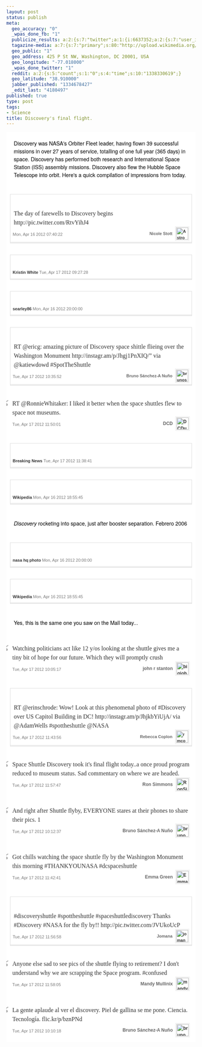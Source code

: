 ```yaml
--- 
layout: post
status: publish
meta: 
  geo_accuracy: "0"
  _wpas_done_fb: "1"
  publicize_results: a:2:{s:7:"twitter";a:1:{i:6637352;a:2:{s:7:"user_id";s:8:"brunosan";s:7:"post_id";s:18:"192281388903440384";}}s:2:"fb";a:1:{i:239200025;a:2:{s:7:"user_id";s:9:"239200025";s:7:"post_id";s:12:"502720514293";}}}
  tagazine-media: a:7:{s:7:"primary";s:80:"http://upload.wikimedia.org/wikipedia/commons/4/4c/STS-121-DiscoveryEnhanced.jpg";s:6:"images";a:16:{s:36:"http://instagr.am/p/Jhgj1PnXIQ/media";a:6:{s:8:"file_url";s:36:"http://instagr.am/p/Jhgj1PnXIQ/media";s:5:"width";s:3:"306";s:6:"height";s:3:"306";s:4:"type";s:5:"image";s:4:"area";s:5:"93636";s:9:"file_path";s:0:"";}s:101:"http://a0.twimg.com/profile_images/1767025542/27746_502295471083_239200025_5189_5328357_n_normal.jpeg";a:6:{s:8:"file_url";s:101:"http://a0.twimg.com/profile_images/1767025542/27746_502295471083_239200025_5189_5328357_n_normal.jpeg";s:5:"width";s:2:"48";s:6:"height";s:2:"48";s:4:"type";s:5:"image";s:4:"area";s:4:"2304";s:9:"file_path";s:0:"";}s:71:"http://a0.twimg.com/profile_images/1989444285/TweetLandPhoto_normal.jpg";a:6:{s:8:"file_url";s:71:"http://a0.twimg.com/profile_images/1989444285/TweetLandPhoto_normal.jpg";s:5:"width";s:2:"48";s:6:"height";s:2:"48";s:4:"type";s:5:"image";s:4:"area";s:4:"2304";s:9:"file_path";s:0:"";}s:76:"http://distilleryimage1.instagram.com/68f40cfa88a311e180d51231380fcd7e_7.jpg";a:6:{s:8:"file_url";s:76:"http://distilleryimage1.instagram.com/68f40cfa88a311e180d51231380fcd7e_7.jpg";s:5:"width";s:3:"612";s:6:"height";s:3:"612";s:4:"type";s:5:"image";s:4:"area";s:6:"374544";s:9:"file_path";s:0:"";}s:82:"http://upload.wikimedia.org/wikipedia/commons/a/ad/SRBsepfromDiscovery07042006.png";a:6:{s:8:"file_url";s:82:"http://upload.wikimedia.org/wikipedia/commons/a/ad/SRBsepfromDiscovery07042006.png";s:5:"width";s:3:"890";s:6:"height";s:3:"718";s:4:"type";s:5:"image";s:4:"area";s:6:"639020";s:9:"file_path";s:0:"";}s:37:"http://g.etfv.co/http://wikipedia.org";a:6:{s:8:"file_url";s:37:"http://g.etfv.co/http://wikipedia.org";s:5:"width";s:2:"16";s:6:"height";s:2:"16";s:4:"type";s:5:"image";s:4:"area";s:3:"256";s:9:"file_path";s:0:"";}s:63:"http://farm8.static.flickr.com/7071/6941148082_d70961a723_z.jpg";a:6:{s:8:"file_url";s:63:"http://farm8.static.flickr.com/7071/6941148082_d70961a723_z.jpg";s:5:"width";s:3:"640";s:6:"height";s:3:"422";s:4:"type";s:5:"image";s:4:"area";s:6:"270080";s:9:"file_path";s:0:"";}s:80:"http://upload.wikimedia.org/wikipedia/commons/4/4c/STS-121-DiscoveryEnhanced.jpg";a:6:{s:8:"file_url";s:80:"http://upload.wikimedia.org/wikipedia/commons/4/4c/STS-121-DiscoveryEnhanced.jpg";s:5:"width";s:4:"3032";s:6:"height";s:4:"2007";s:4:"type";s:5:"image";s:4:"area";s:7:"6085224";s:9:"file_path";s:0:"";}s:80:"http://a0.twimg.com/profile_images/1181947048/1248590823_minorthreat2_normal.jpg";a:6:{s:8:"file_url";s:80:"http://a0.twimg.com/profile_images/1181947048/1248590823_minorthreat2_normal.jpg";s:5:"width";s:2:"48";s:6:"height";s:2:"48";s:4:"type";s:5:"image";s:4:"area";s:4:"2304";s:9:"file_path";s:0:"";}s:36:"http://instagr.am/p/JhjkbYiUjA/media";a:6:{s:8:"file_url";s:36:"http://instagr.am/p/JhjkbYiUjA/media";s:5:"width";s:3:"306";s:6:"height";s:3:"306";s:4:"type";s:5:"image";s:4:"area";s:5:"93636";s:9:"file_path";s:0:"";}s:63:"http://a0.twimg.com/profile_images/64160383/DSCN0198_normal.jpg";a:6:{s:8:"file_url";s:63:"http://a0.twimg.com/profile_images/64160383/DSCN0198_normal.jpg";s:5:"width";s:2:"48";s:6:"height";s:2:"48";s:4:"type";s:5:"image";s:4:"area";s:4:"2304";s:9:"file_path";s:0:"";}s:60:"http://a0.twimg.com/profile_images/1686845533/024_normal.JPG";a:6:{s:8:"file_url";s:60:"http://a0.twimg.com/profile_images/1686845533/024_normal.JPG";s:5:"width";s:2:"48";s:6:"height";s:2:"48";s:4:"type";s:5:"image";s:4:"area";s:4:"2304";s:9:"file_path";s:0:"";}s:65:"http://a0.twimg.com/profile_images/1958326938/Practice_normal.jpg";a:6:{s:8:"file_url";s:65:"http://a0.twimg.com/profile_images/1958326938/Practice_normal.jpg";s:5:"width";s:2:"48";s:6:"height";s:2:"48";s:4:"type";s:5:"image";s:4:"area";s:4:"2304";s:9:"file_path";s:0:"";}s:38:"http://p.twimg.com/AqseF8lCQAEPhsj.jpg";a:6:{s:8:"file_url";s:38:"http://p.twimg.com/AqseF8lCQAEPhsj.jpg";s:5:"width";s:3:"600";s:6:"height";s:3:"329";s:4:"type";s:5:"image";s:4:"area";s:6:"197400";s:9:"file_path";s:0:"";}s:77:"http://a0.twimg.com/profile_images/1507228062/JD_pic_-_Copy_-_Copy_normal.jpg";a:6:{s:8:"file_url";s:77:"http://a0.twimg.com/profile_images/1507228062/JD_pic_-_Copy_-_Copy_normal.jpg";s:5:"width";s:2:"48";s:6:"height";s:2:"48";s:4:"type";s:5:"image";s:4:"area";s:4:"2304";s:9:"file_path";s:0:"";}s:62:"http://a0.twimg.com/profile_images/1054042051/Mandy_normal.jpg";a:6:{s:8:"file_url";s:62:"http://a0.twimg.com/profile_images/1054042051/Mandy_normal.jpg";s:5:"width";s:2:"48";s:6:"height";s:2:"48";s:4:"type";s:5:"image";s:4:"area";s:4:"2304";s:9:"file_path";s:0:"";}}s:6:"videos";a:0:{}s:11:"image_count";s:2:"16";s:6:"author";s:7:"4180497";s:7:"blog_id";s:7:"8438084";s:9:"mod_stamp";s:19:"2012-04-17 16:07:35";}
  geo_public: "1"
  geo_address: 425 P St NW, Washington, DC 20001, USA
  geo_longitude: "-77.018000"
  _wpas_done_twitter: "1"
  reddit: a:2:{s:5:"count";s:1:"0";s:4:"time";s:10:"1338330619";}
  geo_latitude: "38.910000"
  jabber_published: "1334678427"
  _edit_last: "4180497"
published: true
type: post
tags: 
- Science
title: Discovery's final flight.
---
```

<div class="sfy-html">
<div id="discovery-s-final-flight" class="s-story noborder" style="margin:0 auto;padding:0;background:#fff;color:#333;font-size:15px;line-height:18px;font-family:Arial;border:none;min-width:280px;">
<ol class="s-elements" style="position:relative;min-height:200px;font-size:12px;line-height:18px;font-family:'Open Sans', Arial;color:#333;list-style:none;padding:0;margin:0 0 10px;">
	<li id="4f8d91f61fc3cb6a2a3e48bc" class="s-element s-element-text" style="overflow-x:hidden;overflow-y:visible;position:relative;margin:10px 0;padding:10px;text-align:center;">
<div class="s-element-content s-text" style="font-size:14px;line-height:1.5;font-family:'Helvetica Neue', Arial, sans-serif;color:#000;position:relative;max-width:none;margin:0 auto;padding:10px;-webkit-transition:.1s border-color;-moz-transition:.1s border-color;transition:.1s border-color;text-align:left;background:#fff;border-color:transparent;">Discovery was NASA's Orbiter Fleet leader, having flown 39 successful missions in over 27 years of service, totalling of one full year (365 days) in space. Discovery has performed both research and International Space Station (ISS) assembly missions. Discovery also flew the Hubble Space Telescope into orbit. Here's a quick compilation of impressions from today.</div></li>
	<li id="4f8d713c019e9a904932e9c3" class="s-element s-element-image" style="overflow-x:hidden;overflow-y:visible;position:relative;margin:10px 0;padding:10px;text-align:center;">
<div class="s-element-share" style="width:315px;right:-255px;opacity:0;filter:progid:DXImageTransform.Microsoft.Alpha(Opacity=0);z-index:10;position:absolute;top:50%;margin-top:-16px;background:#fff;border:1px solid #ddd;border-right:0;-webkit-border-radius:0 2px 2px 0;-moz-border-radius:0 2px 2px 0;border-radius:0 2px 2px 0;padding:5px;-webkit-transition:.1s opacity, .3s right, .3s box-shadow, .3s border;-moz-transition:.1s opacity, .3s right, .3s box-shadow, .3s border;transition:.1s opacity, .3s right, .3s box-shadow, .3s border;">
<div class="s-element-share-label" style="overflow:hidden;float:left;"><em></em><span class="label" style="display:block;float:left;color:#d7d7d7;width:35px;height:20px;line-height:20px;padding-right:10px;">Share</span></div>
</div>
<div class="s-element-content s-image-quote" style="font-size:14px;line-height:1.5;font-family:'Helvetica Neue', Arial, sans-serif;color:#333;position:relative;max-width:500px;margin:0 auto;padding:6px;-webkit-transition:.1s border-color;-moz-transition:.1s border-color;transition:.1s border-color;text-align:left;background:#fff;border:1px solid #ddd;-webkit-box-shadow:inset 0 -3px 0 #eee;-moz-box-shadow:inset 0 -3px 0 #eee;box-shadow:inset 0 -3px 0 #eee;">

<a class="s-image-content" style="color:#333;text-decoration:none;background:#000;display:block;position:relative;text-align:center;max-width:100%;" href="http://stats.storify.com/record/click?sid=4f8d713b019e9a904932e9c0&amp;redirect=http://twitter.com/Astro_Nicole/status/191853535456006145" target="_blank"><img style="border:0;display:block;max-height:500px;max-width:100%;margin:0 auto;" src="http://p.twimg.com/AqmZxiYCEAIYMU5.jpg" alt="" /></a>
<div class="s-image-caption" style="font-size:16px;line-height:24px;font-family:Georgia, serif;color:#333;padding:5px 3px 0;background:#fff;text-align:left;">The day of farewells to Discovery begins http://pic.twitter.com/RtvYihJ4</div>
<div class="s-attribution" style="padding:11px 0 0;font-size:11px;font-family:Arial, Helvetica;color:#aaa;margin:0 0 3px;">
<div class="s-source s-twitter" style="float:left;opacity:.5;filter:progid:DXImageTransform.Microsoft.Alpha(Opacity=50);-webkit-transition:.1s opacity;-moz-transition:.1s opacity;transition:.1s opacity;margin-right:3px;"><!--.s-source-name= source.name--></div>
<div class="s-author" style="float:right;margin-top:-10px;font-weight:bold;margin-right:3px;"><a class="s-author-name" style="color:#666;text-decoration:none;float:left;line-height:32px;" href="http://stats.storify.com/record/click?sid=4f8d713b019e9a904932e9c0&amp;redirect=http://twitter.com/Astro_Nicole" rel="Astro_Nicole" target="_blank">Nicole Stott</a><a style="color:#333;text-decoration:none;" href="http://stats.storify.com/record/click?sid=4f8d713b019e9a904932e9c0&amp;redirect=http://twitter.com/Astro_Nicole" target="_blank"><img class="s-author-avatar" style="border:0;float:right;width:32px;height:32px;margin-top:0;margin-left:10px;-webkit-box-shadow:0 0 0 1px #e9e9e9, 0 0 0 2px #fff, 0 0 0 3px #e9e9e9;-moz-box-shadow:0 0 0 1px #e9e9e9, 0 0 0 2px #fff, 0 0 0 3px #e9e9e9;box-shadow:0 0 0 1px #e9e9e9, 0 0 0 2px #fff, 0 0 0 3px #e9e9e9;" src="http://a0.twimg.com/profile_images/1560109206/iss020e037376_1_crop_normal.jpg" alt="Astro_Nicole" /></a></div>
<div class="s-posted" style="color:#777;float:left;margin-right:3px;">
<div class="timestamp">Mon, Apr 16 2012 07:40:22</div>
</div>
<div class="s-element-actions" style="opacity:0;filter:progid:DXImageTransform.Microsoft.Alpha(Opacity=0);float:left;-webkit-transition:.1s opacity;-moz-transition:.1s opacity;transition:.1s opacity;"><a class="twitter-newwindow twitter-reply" style="color:#777;text-decoration:none;padding:0 0 0 18px;background:url('http://storify.com/public/img/retweet-reply.png') no-repeat;margin:0 8px 0 0;background-position:0 -33px;" title="reply" href="http://stats.storify.com/record/click?sid=4f8d713b019e9a904932e9c0&amp;redirect=http://twitter.com/intent/tweet?in_reply_to=191853535456006145&amp;related=storify&amp;via=storify&amp;url=permalink" target="_blank">Reply</a><a class="twitter-newwindow twitter-retweet" style="color:#777;text-decoration:none;padding:0 0 0 18px;background:url('http://storify.com/public/img/retweet-reply.png') no-repeat;margin:0 8px 0 0;background-position:0 -1px;" title="retweet" target="_blank">Retweet</a></div>
<div class="s-clear" style="display:block;height:0;clear:both;"></div>
</div>
</div>
<div class="s-clear" style="display:block;height:0;clear:both;"></div></li>
	<li id="4f8d713c019e9a904932e9c4" class="s-element s-element-image" style="overflow-x:hidden;overflow-y:visible;position:relative;margin:10px 0;padding:10px;text-align:center;">
<div class="s-element-share" style="width:315px;right:-255px;opacity:0;filter:progid:DXImageTransform.Microsoft.Alpha(Opacity=0);z-index:10;position:absolute;top:50%;margin-top:-16px;background:#fff;border:1px solid #ddd;border-right:0;-webkit-border-radius:0 2px 2px 0;-moz-border-radius:0 2px 2px 0;border-radius:0 2px 2px 0;padding:5px;-webkit-transition:.1s opacity, .3s right, .3s box-shadow, .3s border;-moz-transition:.1s opacity, .3s right, .3s box-shadow, .3s border;transition:.1s opacity, .3s right, .3s box-shadow, .3s border;">
<div class="s-element-share-label" style="overflow:hidden;float:left;"><em></em><span class="label" style="display:block;float:left;color:#d7d7d7;width:35px;height:20px;line-height:20px;padding-right:10px;">Share</span></div>
</div>
<div class="s-element-content s-image" style="font-size:14px;line-height:1.5;font-family:'Helvetica Neue', Arial, sans-serif;color:#333;position:relative;max-width:500px;margin:0 auto;padding:6px;-webkit-transition:.1s border-color;-moz-transition:.1s border-color;transition:.1s border-color;text-align:left;background:#fff;border:1px solid #ddd;-webkit-box-shadow:inset 0 -3px 0 #eee;-moz-box-shadow:inset 0 -3px 0 #eee;box-shadow:inset 0 -3px 0 #eee;">

<a class="s-image-content" style="color:#333;text-decoration:none;display:block;position:relative;text-align:center;max-width:100%;background:#000;" href="http://stats.storify.com/record/click?sid=4f8d713b019e9a904932e9c0&amp;redirect=http://instagr.am/p/JhbzjBpoBK/" target="_blank"><!--more--><img style="border:0;display:block;max-height:500px;max-width:100%;margin:0 auto;" src="http://distilleryimage2.instagram.com/14356ef0889111e181bd12313817987b_7.jpg" alt="" /></a>
<div class="s-image-caption" style="display:none;position:absolute;top:-2px;left:0;margin-top:2px;padding:4px 6px;background:rgba(255,255,255,0.85);font-size:12px;font-weight:bold;">Days like this it is awesome working in an office full of aerospace geeks #spottheshuttle #discovery</div>
<div class="s-attribution" style="padding:4px 0;font-size:11px;font-family:Arial, Helvetica;color:#aaa;">
<div class="s-source s-instagram" style="float:left;opacity:.5;filter:progid:DXImageTransform.Microsoft.Alpha(Opacity=50);-webkit-transition:.1s opacity;-moz-transition:.1s opacity;transition:.1s opacity;margin-right:3px;"><a style="color:#333;text-decoration:none;display:block;" href="http://instagram.com" target="_blank"><img style="max-width:16px;border:0;display:block;" src="http://g.etfv.co/http://instagram.com" alt="" border="0" /></a><!--.s-source-name= source.name--></div>
<div class="s-author" style="float:left;font-weight:bold;margin-right:3px;"><a class="s-author-name" style="color:#333;text-decoration:none;" href="http://stats.storify.com/record/click?sid=4f8d713b019e9a904932e9c0&amp;redirect=http://www.thisgringohoneymoon.com" target="_blank">Kristin White</a></div>
<div class="s-posted" style="color:#777;float:left;margin-right:3px;">
<div class="timestamp">Tue, Apr 17 2012 09:27:28</div>
</div>
<div class="s-clear" style="display:block;height:0;clear:both;"></div>
</div>
</div>
<div class="s-clear" style="display:block;height:0;clear:both;"></div></li>
	<li id="4f8d90ca0a090a8d4940e7f5" class="s-element s-element-image" style="overflow-x:hidden;overflow-y:visible;position:relative;margin:10px 0;padding:10px;text-align:center;">
<div class="s-element-share" style="width:315px;right:-255px;opacity:0;filter:progid:DXImageTransform.Microsoft.Alpha(Opacity=0);z-index:10;position:absolute;top:50%;margin-top:-16px;background:#fff;border:1px solid #ddd;border-right:0;-webkit-border-radius:0 2px 2px 0;-moz-border-radius:0 2px 2px 0;border-radius:0 2px 2px 0;padding:5px;-webkit-transition:.1s opacity, .3s right, .3s box-shadow, .3s border;-moz-transition:.1s opacity, .3s right, .3s box-shadow, .3s border;transition:.1s opacity, .3s right, .3s box-shadow, .3s border;">
<div class="s-element-share-label" style="overflow:hidden;float:left;"><em></em><span class="label" style="display:block;float:left;color:#d7d7d7;width:35px;height:20px;line-height:20px;padding-right:10px;">Share</span></div>
</div>
<div class="s-element-content s-image" style="font-size:14px;line-height:1.5;font-family:'Helvetica Neue', Arial, sans-serif;color:#333;position:relative;max-width:500px;margin:0 auto;padding:6px;-webkit-transition:.1s border-color;-moz-transition:.1s border-color;transition:.1s border-color;text-align:left;background:#fff;border:1px solid #ddd;-webkit-box-shadow:inset 0 -3px 0 #eee;-moz-box-shadow:inset 0 -3px 0 #eee;box-shadow:inset 0 -3px 0 #eee;">

<a class="s-image-content" style="color:#333;text-decoration:none;display:block;position:relative;text-align:center;max-width:100%;background:#000;" href="http://stats.storify.com/record/click?sid=4f8d713b019e9a904932e9c0&amp;redirect=http://www.flickr.com/photos/68468633@N04/7087594451" target="_blank"><img style="border:0;display:block;max-height:500px;max-width:100%;margin:0 auto;" src="http://farm6.static.flickr.com/5240/7087594451_e69dcc241b_z.jpg" alt="" /></a>
<div class="s-image-caption" style="display:none;position:absolute;top:-2px;left:0;margin-top:2px;padding:4px 6px;background:rgba(255,255,255,0.85);font-size:12px;font-weight:bold;">Space Shuttle Discovery</div>
<div class="s-attribution" style="padding:4px 0;font-size:11px;font-family:Arial, Helvetica;color:#aaa;">
<div class="s-source s-flickr" style="float:left;opacity:.5;filter:progid:DXImageTransform.Microsoft.Alpha(Opacity=50);-webkit-transition:.1s opacity;-moz-transition:.1s opacity;transition:.1s opacity;margin-right:3px;"><!--.s-source-name= source.name--></div>
<div class="s-author" style="float:left;font-weight:bold;margin-right:3px;"><a class="s-author-name" style="color:#333;text-decoration:none;" href="http://stats.storify.com/record/click?sid=4f8d713b019e9a904932e9c0&amp;redirect=http://www.flickr.com/photos/68468633@N04" target="_blank">searley86</a></div>
<div class="s-posted" style="color:#777;float:left;margin-right:3px;">
<div class="timestamp">Mon, Apr 16 2012 20:00:00</div>
</div>
<div class="s-clear" style="display:block;height:0;clear:both;"></div>
</div>
</div>
<div class="s-clear" style="display:block;height:0;clear:both;"></div></li>
	<li id="4f8d9448019e9a904940c3f2" class="s-element s-element-image" style="overflow-x:hidden;overflow-y:visible;position:relative;margin:10px 0;padding:10px;text-align:center;">
<div class="s-element-share" style="width:315px;right:-255px;opacity:0;filter:progid:DXImageTransform.Microsoft.Alpha(Opacity=0);z-index:10;position:absolute;top:50%;margin-top:-16px;background:#fff;border:1px solid #ddd;border-right:0;-webkit-border-radius:0 2px 2px 0;-moz-border-radius:0 2px 2px 0;border-radius:0 2px 2px 0;padding:5px;-webkit-transition:.1s opacity, .3s right, .3s box-shadow, .3s border;-moz-transition:.1s opacity, .3s right, .3s box-shadow, .3s border;transition:.1s opacity, .3s right, .3s box-shadow, .3s border;">
<div class="s-element-share-label" style="overflow:hidden;float:left;"><em></em><span class="label" style="display:block;float:left;color:#d7d7d7;width:35px;height:20px;line-height:20px;padding-right:10px;">Share</span></div>
</div>
<div class="s-element-content s-image-quote" style="font-size:14px;line-height:1.5;font-family:'Helvetica Neue', Arial, sans-serif;color:#333;position:relative;max-width:500px;margin:0 auto;padding:6px;-webkit-transition:.1s border-color;-moz-transition:.1s border-color;transition:.1s border-color;text-align:left;background:#fff;border:1px solid #ddd;-webkit-box-shadow:inset 0 -3px 0 #eee;-moz-box-shadow:inset 0 -3px 0 #eee;box-shadow:inset 0 -3px 0 #eee;">

<a class="s-image-content" style="color:#333;text-decoration:none;background:#000;display:block;position:relative;text-align:center;max-width:100%;" href="http://stats.storify.com/record/click?sid=4f8d713b019e9a904932e9c0&amp;redirect=http://twitter.com/brunosan/status/192260092656234496" target="_blank"><img style="border:0;display:block;max-height:500px;max-width:100%;margin:0 auto;" src="http://instagr.am/p/Jhgj1PnXIQ/media" alt="" /></a>
<div class="s-image-caption" style="font-size:16px;line-height:24px;font-family:Georgia, serif;color:#333;padding:5px 3px 0;background:#fff;text-align:left;">RT @ericg: amazing picture of Discovery space shittle flieing over the Washington Monument http://instagr.am/p/Jhgj1PnXIQ/” via @katiewdowd #SpotTheShuttle</div>
<div class="s-attribution" style="padding:11px 0 0;font-size:11px;font-family:Arial, Helvetica;color:#aaa;margin:0 0 3px;">
<div class="s-source s-twitter" style="float:left;opacity:.5;filter:progid:DXImageTransform.Microsoft.Alpha(Opacity=50);-webkit-transition:.1s opacity;-moz-transition:.1s opacity;transition:.1s opacity;margin-right:3px;"><!--.s-source-name= source.name--></div>
<div class="s-author" style="float:right;margin-top:-10px;font-weight:bold;margin-right:3px;"><a class="s-author-name" style="color:#666;text-decoration:none;float:left;line-height:32px;" href="http://stats.storify.com/record/click?sid=4f8d713b019e9a904932e9c0&amp;redirect=http://twitter.com/brunosan" rel="brunosan" target="_blank">Bruno Sánchez-A Nuño</a><a style="color:#333;text-decoration:none;" href="http://stats.storify.com/record/click?sid=4f8d713b019e9a904932e9c0&amp;redirect=http://twitter.com/brunosan" target="_blank"><img class="s-author-avatar" style="border:0;float:right;width:32px;height:32px;margin-top:0;margin-left:10px;-webkit-box-shadow:0 0 0 1px #e9e9e9, 0 0 0 2px #fff, 0 0 0 3px #e9e9e9;-moz-box-shadow:0 0 0 1px #e9e9e9, 0 0 0 2px #fff, 0 0 0 3px #e9e9e9;box-shadow:0 0 0 1px #e9e9e9, 0 0 0 2px #fff, 0 0 0 3px #e9e9e9;" src="http://a0.twimg.com/profile_images/1767025542/27746_502295471083_239200025_5189_5328357_n_normal.jpeg" alt="brunosan" /></a></div>
<div class="s-posted" style="color:#777;float:left;margin-right:3px;">
<div class="timestamp">Tue, Apr 17 2012 10:35:52</div>
</div>
<div class="s-element-actions" style="opacity:0;filter:progid:DXImageTransform.Microsoft.Alpha(Opacity=0);float:left;-webkit-transition:.1s opacity;-moz-transition:.1s opacity;transition:.1s opacity;"><a class="twitter-newwindow twitter-reply" style="color:#777;text-decoration:none;padding:0 0 0 18px;background:url('http://storify.com/public/img/retweet-reply.png') no-repeat;margin:0 8px 0 0;background-position:0 -33px;" title="reply" href="http://stats.storify.com/record/click?sid=4f8d713b019e9a904932e9c0&amp;redirect=http://twitter.com/intent/tweet?in_reply_to=192260092656234496&amp;related=storify&amp;via=storify&amp;url=permalink" target="_blank">Reply</a><a class="twitter-newwindow twitter-retweet" style="color:#777;text-decoration:none;padding:0 0 0 18px;background:url('http://storify.com/public/img/retweet-reply.png') no-repeat;margin:0 8px 0 0;background-position:0 -1px;" title="retweet" target="_blank">Retweet</a></div>
<div class="s-clear" style="display:block;height:0;clear:both;"></div>
</div>
</div>
<div class="s-clear" style="display:block;height:0;clear:both;"></div></li>
	<li id="4f8d91f61fc3cb6a2a3e48c3" class="s-element s-element-quote" style="overflow-x:hidden;overflow-y:visible;position:relative;margin:10px 0;padding:10px;text-align:center;">
<div class="s-element-share" style="width:315px;right:-255px;opacity:0;filter:progid:DXImageTransform.Microsoft.Alpha(Opacity=0);z-index:10;position:absolute;top:50%;margin-top:-16px;background:#fff;border:1px solid #ddd;border-right:0;-webkit-border-radius:0 2px 2px 0;-moz-border-radius:0 2px 2px 0;border-radius:0 2px 2px 0;padding:5px;-webkit-transition:.1s opacity, .3s right, .3s box-shadow, .3s border;-moz-transition:.1s opacity, .3s right, .3s box-shadow, .3s border;transition:.1s opacity, .3s right, .3s box-shadow, .3s border;">
<div class="s-element-share-label" style="overflow:hidden;float:left;"><em></em><span class="label" style="display:block;float:left;color:#d7d7d7;width:35px;height:20px;line-height:20px;padding-right:10px;">Share</span></div>
</div>
<div class="s-quote s-element-content" style="font-size:14px;line-height:1.5;font-family:'Helvetica Neue', Arial, sans-serif;color:#333;position:relative;max-width:500px;margin:0 auto;padding:6px;-webkit-transition:.1s border-color;-moz-transition:.1s border-color;transition:.1s border-color;text-align:left;">
<div class="s-quote-open" style="float:left;margin-left:-35px;font-size:60px;line-height:45px;font-family:Georgia;color:#aaa;">“</div>
<div class="s-quote-content">
<div class="s-quote-text" style="margin-left:0;line-height:24px;font-size:16px;font-family:Georgia, serif;color:#333;">RT @RonnieWhitaker: I liked it better when the space shuttles flew to space not museums.</div>
</div>
<div class="s-attribution" style="padding:11px 0 0;font-size:11px;font-family:Arial, Helvetica;color:#aaa;margin-left:0;">
<div class="s-source s-twitter" style="float:left;opacity:.5;filter:progid:DXImageTransform.Microsoft.Alpha(Opacity=50);-webkit-transition:.1s opacity;-moz-transition:.1s opacity;transition:.1s opacity;margin-right:3px;"><!--.s-source-name= source.name--></div>
<div class="s-author" style="float:right;margin-top:-10px;font-weight:bold;margin-right:3px;font-size:12px;"><a class="s-author-name" style="color:#666;text-decoration:none;float:left;line-height:32px;" href="http://stats.storify.com/record/click?sid=4f8d713b019e9a904932e9c0&amp;redirect=http://twitter.com/DCDude1776" rel="DCDude1776" target="_blank">DCD</a><a style="color:#333;text-decoration:none;" href="http://stats.storify.com/record/click?sid=4f8d713b019e9a904932e9c0&amp;redirect=http://twitter.com/DCDude1776" target="_blank"><img class="s-author-avatar" style="border:0;float:right;width:32px;height:32px;margin-top:0;margin-left:10px;-webkit-box-shadow:0 0 0 1px #e9e9e9, 0 0 0 2px #fff, 0 0 0 3px #e9e9e9;-moz-box-shadow:0 0 0 1px #e9e9e9, 0 0 0 2px #fff, 0 0 0 3px #e9e9e9;box-shadow:0 0 0 1px #e9e9e9, 0 0 0 2px #fff, 0 0 0 3px #e9e9e9;" src="http://a0.twimg.com/profile_images/1989444285/TweetLandPhoto_normal.jpg" alt="DCDude1776" /></a></div>
<div class="s-posted" style="color:#777;float:left;margin-right:3px;">
<div class="timestamp">Tue, Apr 17 2012 11:50:01</div>
</div>
<div class="s-element-actions" style="opacity:0;filter:progid:DXImageTransform.Microsoft.Alpha(Opacity=0);float:left;-webkit-transition:.1s opacity;-moz-transition:.1s opacity;transition:.1s opacity;"><a class="twitter-newwindow twitter-reply" style="color:#777;text-decoration:none;padding:0 0 0 18px;background:url('http://storify.com/public/img/retweet-reply.png') no-repeat;margin:0 8px 0 0;background-position:0 -33px;" title="reply" href="http://stats.storify.com/record/click?sid=4f8d713b019e9a904932e9c0&amp;redirect=http://twitter.com/intent/tweet?in_reply_to=192278750199681025&amp;related=storify&amp;via=storify&amp;url=permalink" target="_blank">Reply</a><a class="twitter-newwindow twitter-retweet" style="color:#777;text-decoration:none;padding:0 0 0 18px;background:url('http://storify.com/public/img/retweet-reply.png') no-repeat;margin:0 8px 0 0;background-position:0 -1px;" title="retweet" target="_blank">Retweet</a></div>
<div class="s-clear" style="display:block;height:0;clear:both;"></div>
</div>
</div>
<div class="s-clear" style="display:block;height:0;clear:both;"></div></li>
	<li id="4f8d9125cb3f2513452dc005" class="s-element s-element-image" style="overflow-x:hidden;overflow-y:visible;position:relative;margin:10px 0;padding:10px;text-align:center;">
<div class="s-element-share" style="width:315px;right:-255px;opacity:0;filter:progid:DXImageTransform.Microsoft.Alpha(Opacity=0);z-index:10;position:absolute;top:50%;margin-top:-16px;background:#fff;border:1px solid #ddd;border-right:0;-webkit-border-radius:0 2px 2px 0;-moz-border-radius:0 2px 2px 0;border-radius:0 2px 2px 0;padding:5px;-webkit-transition:.1s opacity, .3s right, .3s box-shadow, .3s border;-moz-transition:.1s opacity, .3s right, .3s box-shadow, .3s border;transition:.1s opacity, .3s right, .3s box-shadow, .3s border;">
<div class="s-element-share-label" style="overflow:hidden;float:left;"><em></em><span class="label" style="display:block;float:left;color:#d7d7d7;width:35px;height:20px;line-height:20px;padding-right:10px;">Share</span></div>
</div>
<div class="s-element-content s-image" style="font-size:14px;line-height:1.5;font-family:'Helvetica Neue', Arial, sans-serif;color:#333;position:relative;max-width:500px;margin:0 auto;padding:6px;-webkit-transition:.1s border-color;-moz-transition:.1s border-color;transition:.1s border-color;text-align:left;background:#fff;border:1px solid #ddd;-webkit-box-shadow:inset 0 -3px 0 #eee;-moz-box-shadow:inset 0 -3px 0 #eee;box-shadow:inset 0 -3px 0 #eee;">

<a class="s-image-content" style="color:#333;text-decoration:none;display:block;position:relative;text-align:center;max-width:100%;background:#000;" href="http://stats.storify.com/record/click?sid=4f8d713b019e9a904932e9c0&amp;redirect=http://instagr.am/p/Jhq0nxBPFR/" target="_blank"><img style="border:0;display:block;max-height:500px;max-width:100%;margin:0 auto;" src="http://distilleryimage1.instagram.com/68f40cfa88a311e180d51231380fcd7e_7.jpg" alt="" /></a>
<div class="s-image-caption" style="display:none;position:absolute;top:-2px;left:0;margin-top:2px;padding:4px 6px;background:rgba(255,255,255,0.85);font-size:12px;font-weight:bold;">The Space #Shuttle on the tarmac at #Dulles after its final flight, by @sharpshooterjah</div>
<div class="s-attribution" style="padding:4px 0;font-size:11px;font-family:Arial, Helvetica;color:#aaa;">
<div class="s-source s-instagram" style="float:left;opacity:.5;filter:progid:DXImageTransform.Microsoft.Alpha(Opacity=50);-webkit-transition:.1s opacity;-moz-transition:.1s opacity;transition:.1s opacity;margin-right:3px;"><a style="color:#333;text-decoration:none;display:block;" href="http://instagram.com" target="_blank"><img style="max-width:16px;border:0;display:block;" src="http://g.etfv.co/http://instagram.com" alt="" border="0" /></a><!--.s-source-name= source.name--></div>
<div class="s-author" style="float:left;font-weight:bold;margin-right:3px;"><a class="s-author-name" style="color:#333;text-decoration:none;" href="http://stats.storify.com/record/click?sid=4f8d713b019e9a904932e9c0&amp;redirect=" target="_blank">Breaking News</a></div>
<div class="s-posted" style="color:#777;float:left;margin-right:3px;">
<div class="timestamp">Tue, Apr 17 2012 11:38:41</div>
</div>
<div class="s-clear" style="display:block;height:0;clear:both;"></div>
</div>
</div>
<div class="s-clear" style="display:block;height:0;clear:both;"></div></li>
	<li id="4f8d8eae0a090a8d49400d8e" class="s-element s-element-image" style="overflow-x:hidden;overflow-y:visible;position:relative;margin:10px 0;padding:10px;text-align:center;">
<div class="s-element-share" style="width:315px;right:-255px;opacity:0;filter:progid:DXImageTransform.Microsoft.Alpha(Opacity=0);z-index:10;position:absolute;top:50%;margin-top:-16px;background:#fff;border:1px solid #ddd;border-right:0;-webkit-border-radius:0 2px 2px 0;-moz-border-radius:0 2px 2px 0;border-radius:0 2px 2px 0;padding:5px;-webkit-transition:.1s opacity, .3s right, .3s box-shadow, .3s border;-moz-transition:.1s opacity, .3s right, .3s box-shadow, .3s border;transition:.1s opacity, .3s right, .3s box-shadow, .3s border;">
<div class="s-element-share-label" style="overflow:hidden;float:left;"><em></em><span class="label" style="display:block;float:left;color:#d7d7d7;width:35px;height:20px;line-height:20px;padding-right:10px;">Share</span></div>
</div>
<div class="s-element-content s-image" style="font-size:14px;line-height:1.5;font-family:'Helvetica Neue', Arial, sans-serif;color:#333;position:relative;max-width:500px;margin:0 auto;padding:6px;-webkit-transition:.1s border-color;-moz-transition:.1s border-color;transition:.1s border-color;text-align:left;background:#fff;border:1px solid #ddd;-webkit-box-shadow:inset 0 -3px 0 #eee;-moz-box-shadow:inset 0 -3px 0 #eee;box-shadow:inset 0 -3px 0 #eee;">

<a class="s-image-content" style="color:#333;text-decoration:none;display:block;position:relative;text-align:center;max-width:100%;background:#000;" href="http://stats.storify.com/record/click?sid=4f8d713b019e9a904932e9c0&amp;redirect=http://en.wikipedia.org/wiki/File:SRBsepfromDiscovery07042006.png" target="_blank"><img style="border:0;display:block;max-height:500px;max-width:100%;margin:0 auto;" src="http://upload.wikimedia.org/wikipedia/commons/a/ad/SRBsepfromDiscovery07042006.png" alt="" /></a>
<div class="s-image-caption" style="display:none;position:absolute;top:-2px;left:0;margin-top:2px;padding:4px 6px;background:rgba(255,255,255,0.85);font-size:12px;font-weight:bold;">File:SRBsepfromDiscovery07042006.png - Wikipedia, the free encyclopedia</div>
<div class="s-attribution" style="padding:4px 0;font-size:11px;font-family:Arial, Helvetica;color:#aaa;">
<div class="s-source s-wikipedia" style="float:left;opacity:.5;filter:progid:DXImageTransform.Microsoft.Alpha(Opacity=50);-webkit-transition:.1s opacity;-moz-transition:.1s opacity;transition:.1s opacity;margin-right:3px;"><a style="color:#333;text-decoration:none;display:block;" href="http://wikipedia.org" target="_blank"><img style="max-width:16px;border:0;display:block;" src="http://g.etfv.co/http://wikipedia.org" alt="" border="0" /></a><!--.s-source-name= source.name--></div>
<div class="s-author" style="float:left;font-weight:bold;margin-right:3px;"><a class="s-author-name" style="color:#333;text-decoration:none;" href="http://stats.storify.com/record/click?sid=4f8d713b019e9a904932e9c0&amp;redirect=http://wikipedia.org" target="_blank">Wikipedia</a></div>
<div class="s-posted" style="color:#777;float:left;margin-right:3px;">
<div class="timestamp">Mon, Apr 16 2012 18:55:45</div>
</div>
<div class="s-clear" style="display:block;height:0;clear:both;"></div>
</div>
</div>
<div class="s-clear" style="display:block;height:0;clear:both;"></div></li>
	<li id="4f8d8ecc6c5d11ba0139fbff" class="s-element s-element-text" style="overflow-x:hidden;overflow-y:visible;position:relative;margin:10px 0;padding:10px;text-align:center;">
<div class="s-element-content s-text" style="font-size:14px;line-height:1.5;font-family:'Helvetica Neue', Arial, sans-serif;color:#000;position:relative;max-width:none;margin:0 auto;padding:10px;-webkit-transition:.1s border-color;-moz-transition:.1s border-color;transition:.1s border-color;text-align:left;background:#fff;border-color:transparent;"><em>Discovery</em> rocketing into space, just after booster separation. Febrero 2006</div></li>
	<li id="4f8d713c019e9a904932e9c5" class="s-element s-element-image" style="overflow-x:hidden;overflow-y:visible;position:relative;margin:10px 0;padding:10px;text-align:center;">
<div class="s-element-share" style="width:315px;right:-255px;opacity:0;filter:progid:DXImageTransform.Microsoft.Alpha(Opacity=0);z-index:10;position:absolute;top:50%;margin-top:-16px;background:#fff;border:1px solid #ddd;border-right:0;-webkit-border-radius:0 2px 2px 0;-moz-border-radius:0 2px 2px 0;border-radius:0 2px 2px 0;padding:5px;-webkit-transition:.1s opacity, .3s right, .3s box-shadow, .3s border;-moz-transition:.1s opacity, .3s right, .3s box-shadow, .3s border;transition:.1s opacity, .3s right, .3s box-shadow, .3s border;">
<div class="s-element-share-label" style="overflow:hidden;float:left;"><em></em><span class="label" style="display:block;float:left;color:#d7d7d7;width:35px;height:20px;line-height:20px;padding-right:10px;">Share</span></div>
</div>
<div class="s-element-content s-image" style="font-size:14px;line-height:1.5;font-family:'Helvetica Neue', Arial, sans-serif;color:#333;position:relative;max-width:500px;margin:0 auto;padding:6px;-webkit-transition:.1s border-color;-moz-transition:.1s border-color;transition:.1s border-color;text-align:left;background:#fff;border:1px solid #ddd;-webkit-box-shadow:inset 0 -3px 0 #eee;-moz-box-shadow:inset 0 -3px 0 #eee;box-shadow:inset 0 -3px 0 #eee;">

<a class="s-image-content" style="color:#333;text-decoration:none;display:block;position:relative;text-align:center;max-width:100%;background:#000;" href="http://stats.storify.com/record/click?sid=4f8d713b019e9a904932e9c0&amp;redirect=http://www.flickr.com/photos/35067687@N04/6941148082" target="_blank"><img style="border:0;display:block;max-height:500px;max-width:100%;margin:0 auto;" src="http://farm8.static.flickr.com/7071/6941148082_d70961a723_z.jpg" alt="" /></a>
<div class="s-image-caption" style="display:none;position:absolute;top:-2px;left:0;margin-top:2px;padding:4px 6px;background:rgba(255,255,255,0.85);font-size:12px;font-weight:bold;">SCA Carrying Discovery Departs KSC (KSC-2012-2375)</div>
<div class="s-attribution" style="padding:4px 0;font-size:11px;font-family:Arial, Helvetica;color:#aaa;">
<div class="s-source s-flickr" style="float:left;opacity:.5;filter:progid:DXImageTransform.Microsoft.Alpha(Opacity=50);-webkit-transition:.1s opacity;-moz-transition:.1s opacity;transition:.1s opacity;margin-right:3px;"><!--.s-source-name= source.name--></div>
<div class="s-author" style="float:left;font-weight:bold;margin-right:3px;"><a class="s-author-name" style="color:#333;text-decoration:none;" href="http://stats.storify.com/record/click?sid=4f8d713b019e9a904932e9c0&amp;redirect=http://www.flickr.com/photos/35067687@N04" target="_blank">nasa hq photo</a></div>
<div class="s-posted" style="color:#777;float:left;margin-right:3px;">
<div class="timestamp">Mon, Apr 16 2012 20:00:00</div>
</div>
<div class="s-clear" style="display:block;height:0;clear:both;"></div>
</div>
</div>
<div class="s-clear" style="display:block;height:0;clear:both;"></div></li>
	<li id="4f8d8fbcf01e6719452c31b4" class="s-element s-element-image" style="overflow-x:hidden;overflow-y:visible;position:relative;margin:10px 0;padding:10px;text-align:center;">
<div class="s-element-share" style="width:315px;right:-255px;opacity:0;filter:progid:DXImageTransform.Microsoft.Alpha(Opacity=0);z-index:10;position:absolute;top:50%;margin-top:-16px;background:#fff;border:1px solid #ddd;border-right:0;-webkit-border-radius:0 2px 2px 0;-moz-border-radius:0 2px 2px 0;border-radius:0 2px 2px 0;padding:5px;-webkit-transition:.1s opacity, .3s right, .3s box-shadow, .3s border;-moz-transition:.1s opacity, .3s right, .3s box-shadow, .3s border;transition:.1s opacity, .3s right, .3s box-shadow, .3s border;">
<div class="s-element-share-label" style="overflow:hidden;float:left;"><em></em><span class="label" style="display:block;float:left;color:#d7d7d7;width:35px;height:20px;line-height:20px;padding-right:10px;">Share</span></div>
</div>
<div class="s-element-content s-image" style="font-size:14px;line-height:1.5;font-family:'Helvetica Neue', Arial, sans-serif;color:#333;position:relative;max-width:500px;margin:0 auto;padding:6px;-webkit-transition:.1s border-color;-moz-transition:.1s border-color;transition:.1s border-color;text-align:left;background:#fff;border:1px solid #ddd;-webkit-box-shadow:inset 0 -3px 0 #eee;-moz-box-shadow:inset 0 -3px 0 #eee;box-shadow:inset 0 -3px 0 #eee;">

<a class="s-image-content" style="color:#333;text-decoration:none;display:block;position:relative;text-align:center;max-width:100%;background:#000;" href="http://stats.storify.com/record/click?sid=4f8d713b019e9a904932e9c0&amp;redirect=http://en.wikipedia.org/wiki/File:STS-121-DiscoveryEnhanced.jpg" target="_blank"><img style="border:0;display:block;max-height:500px;max-width:100%;margin:0 auto;" src="http://upload.wikimedia.org/wikipedia/commons/4/4c/STS-121-DiscoveryEnhanced.jpg" alt="" /></a>
<div class="s-image-caption" style="display:none;position:absolute;top:-2px;left:0;margin-top:2px;padding:4px 6px;background:rgba(255,255,255,0.85);font-size:12px;font-weight:bold;">File:STS-121-DiscoveryEnhanced.jpg - Wikipedia, the free encyclopedia</div>
<div class="s-attribution" style="padding:4px 0;font-size:11px;font-family:Arial, Helvetica;color:#aaa;">
<div class="s-source s-wikipedia" style="float:left;opacity:.5;filter:progid:DXImageTransform.Microsoft.Alpha(Opacity=50);-webkit-transition:.1s opacity;-moz-transition:.1s opacity;transition:.1s opacity;margin-right:3px;"><a style="color:#333;text-decoration:none;display:block;" href="http://wikipedia.org" target="_blank"><img style="max-width:16px;border:0;display:block;" src="http://g.etfv.co/http://wikipedia.org" alt="" border="0" /></a><!--.s-source-name= source.name--></div>
<div class="s-author" style="float:left;font-weight:bold;margin-right:3px;"><a class="s-author-name" style="color:#333;text-decoration:none;" href="http://stats.storify.com/record/click?sid=4f8d713b019e9a904932e9c0&amp;redirect=http://wikipedia.org" target="_blank">Wikipedia</a></div>
<div class="s-posted" style="color:#777;float:left;margin-right:3px;">
<div class="timestamp">Mon, Apr 16 2012 18:55:45</div>
</div>
<div class="s-clear" style="display:block;height:0;clear:both;"></div>
</div>
</div>
<div class="s-clear" style="display:block;height:0;clear:both;"></div></li>
	<li id="4f8d8fbcf01e6719452c31b5" class="s-element s-element-text" style="overflow-x:hidden;overflow-y:visible;position:relative;margin:10px 0;padding:10px;text-align:center;">
<div class="s-element-content s-text" style="font-size:14px;line-height:1.5;font-family:'Helvetica Neue', Arial, sans-serif;color:#000;position:relative;max-width:none;margin:0 auto;padding:10px;-webkit-transition:.1s border-color;-moz-transition:.1s border-color;transition:.1s border-color;text-align:left;background:#fff;border-color:transparent;">Yes, this is the same one you saw on the Mall today...</div></li>
	<li id="4f8d90346c5d11ba013a855e" class="s-element s-element-quote" style="overflow-x:hidden;overflow-y:visible;position:relative;margin:10px 0;padding:10px;text-align:center;">
<div class="s-element-share" style="width:315px;right:-255px;opacity:0;filter:progid:DXImageTransform.Microsoft.Alpha(Opacity=0);z-index:10;position:absolute;top:50%;margin-top:-16px;background:#fff;border:1px solid #ddd;border-right:0;-webkit-border-radius:0 2px 2px 0;-moz-border-radius:0 2px 2px 0;border-radius:0 2px 2px 0;padding:5px;-webkit-transition:.1s opacity, .3s right, .3s box-shadow, .3s border;-moz-transition:.1s opacity, .3s right, .3s box-shadow, .3s border;transition:.1s opacity, .3s right, .3s box-shadow, .3s border;">
<div class="s-element-share-label" style="overflow:hidden;float:left;"><em></em><span class="label" style="display:block;float:left;color:#d7d7d7;width:35px;height:20px;line-height:20px;padding-right:10px;">Share</span></div>
</div>
<div class="s-quote s-element-content" style="font-size:14px;line-height:1.5;font-family:'Helvetica Neue', Arial, sans-serif;color:#333;position:relative;max-width:500px;margin:0 auto;padding:6px;-webkit-transition:.1s border-color;-moz-transition:.1s border-color;transition:.1s border-color;text-align:left;">
<div class="s-quote-open" style="float:left;margin-left:-35px;font-size:60px;line-height:45px;font-family:Georgia;color:#aaa;">“</div>
<div class="s-quote-content">
<div class="s-quote-text" style="margin-left:0;line-height:24px;font-size:16px;font-family:Georgia, serif;color:#333;">Watching politicians act like 12 y/os looking at the shuttle gives me a tiny bit of hope for our future. Which they will promptly crush</div>
</div>
<div class="s-attribution" style="padding:11px 0 0;font-size:11px;font-family:Arial, Helvetica;color:#aaa;margin-left:0;">
<div class="s-source s-twitter" style="float:left;opacity:.5;filter:progid:DXImageTransform.Microsoft.Alpha(Opacity=50);-webkit-transition:.1s opacity;-moz-transition:.1s opacity;transition:.1s opacity;margin-right:3px;"><!--.s-source-name= source.name--></div>
<div class="s-author" style="float:right;margin-top:-10px;font-weight:bold;margin-right:3px;font-size:12px;"><a class="s-author-name" style="color:#666;text-decoration:none;float:left;line-height:32px;" href="http://stats.storify.com/record/click?sid=4f8d713b019e9a904932e9c0&amp;redirect=http://twitter.com/bigjohnrc" rel="bigjohnrc" target="_blank">john r stanton</a><a style="color:#333;text-decoration:none;" href="http://stats.storify.com/record/click?sid=4f8d713b019e9a904932e9c0&amp;redirect=http://twitter.com/bigjohnrc" target="_blank"><img class="s-author-avatar" style="border:0;float:right;width:32px;height:32px;margin-top:0;margin-left:10px;-webkit-box-shadow:0 0 0 1px #e9e9e9, 0 0 0 2px #fff, 0 0 0 3px #e9e9e9;-moz-box-shadow:0 0 0 1px #e9e9e9, 0 0 0 2px #fff, 0 0 0 3px #e9e9e9;box-shadow:0 0 0 1px #e9e9e9, 0 0 0 2px #fff, 0 0 0 3px #e9e9e9;" src="http://a0.twimg.com/profile_images/1181947048/1248590823_minorthreat2_normal.jpg" alt="bigjohnrc" /></a></div>
<div class="s-posted" style="color:#777;float:left;margin-right:3px;">
<div class="timestamp">Tue, Apr 17 2012 10:05:17</div>
</div>
<div class="s-element-actions" style="opacity:0;filter:progid:DXImageTransform.Microsoft.Alpha(Opacity=0);float:left;-webkit-transition:.1s opacity;-moz-transition:.1s opacity;transition:.1s opacity;"><a class="twitter-newwindow twitter-reply" style="color:#777;text-decoration:none;padding:0 0 0 18px;background:url('http://storify.com/public/img/retweet-reply.png') no-repeat;margin:0 8px 0 0;background-position:0 -33px;" title="reply" href="http://stats.storify.com/record/click?sid=4f8d713b019e9a904932e9c0&amp;redirect=http://twitter.com/intent/tweet?in_reply_to=192252394338390016&amp;related=storify&amp;via=storify&amp;url=permalink" target="_blank">Reply</a><a class="twitter-newwindow twitter-retweet" style="color:#777;text-decoration:none;padding:0 0 0 18px;background:url('http://storify.com/public/img/retweet-reply.png') no-repeat;margin:0 8px 0 0;background-position:0 -1px;" title="retweet" target="_blank">Retweet</a></div>
<div class="s-clear" style="display:block;height:0;clear:both;"></div>
</div>
</div>
<div class="s-clear" style="display:block;height:0;clear:both;"></div></li>
	<li id="4f8d8ff87ea4c58b493fd4b4" class="s-element s-element-image" style="overflow-x:hidden;overflow-y:visible;position:relative;margin:10px 0;padding:10px;text-align:center;">
<div class="s-element-share" style="width:315px;right:-255px;opacity:0;filter:progid:DXImageTransform.Microsoft.Alpha(Opacity=0);z-index:10;position:absolute;top:50%;margin-top:-16px;background:#fff;border:1px solid #ddd;border-right:0;-webkit-border-radius:0 2px 2px 0;-moz-border-radius:0 2px 2px 0;border-radius:0 2px 2px 0;padding:5px;-webkit-transition:.1s opacity, .3s right, .3s box-shadow, .3s border;-moz-transition:.1s opacity, .3s right, .3s box-shadow, .3s border;transition:.1s opacity, .3s right, .3s box-shadow, .3s border;">
<div class="s-element-share-label" style="overflow:hidden;float:left;"><em></em><span class="label" style="display:block;float:left;color:#d7d7d7;width:35px;height:20px;line-height:20px;padding-right:10px;">Share</span></div>
</div>
<div class="s-element-content s-image-quote" style="font-size:14px;line-height:1.5;font-family:'Helvetica Neue', Arial, sans-serif;color:#333;position:relative;max-width:500px;margin:0 auto;padding:6px;-webkit-transition:.1s border-color;-moz-transition:.1s border-color;transition:.1s border-color;text-align:left;background:#fff;border:1px solid #ddd;-webkit-box-shadow:inset 0 -3px 0 #eee;-moz-box-shadow:inset 0 -3px 0 #eee;box-shadow:inset 0 -3px 0 #eee;">

<a class="s-image-content" style="color:#333;text-decoration:none;background:#000;display:block;position:relative;text-align:center;max-width:100%;" href="http://stats.storify.com/record/click?sid=4f8d713b019e9a904932e9c0&amp;redirect=http://twitter.com/rmcoplon/status/192277220184694784" target="_blank"><img style="border:0;display:block;max-height:500px;max-width:100%;margin:0 auto;" src="http://instagr.am/p/JhjkbYiUjA/media" alt="" /></a>
<div class="s-image-caption" style="font-size:16px;line-height:24px;font-family:Georgia, serif;color:#333;padding:5px 3px 0;background:#fff;text-align:left;">RT @erinschrode: Wow! Look at this phenomenal photo of #Discovery over US Capitol Building in DC! http://instagr.am/p/JhjkbYiUjA/ via @AdamWells #spottheshuttle @NASA</div>
<div class="s-attribution" style="padding:11px 0 0;font-size:11px;font-family:Arial, Helvetica;color:#aaa;margin:0 0 3px;">
<div class="s-source s-twitter" style="float:left;opacity:.5;filter:progid:DXImageTransform.Microsoft.Alpha(Opacity=50);-webkit-transition:.1s opacity;-moz-transition:.1s opacity;transition:.1s opacity;margin-right:3px;"><!--.s-source-name= source.name--></div>
<div class="s-author" style="float:right;margin-top:-10px;font-weight:bold;margin-right:3px;"><a class="s-author-name" style="color:#666;text-decoration:none;float:left;line-height:32px;" href="http://stats.storify.com/record/click?sid=4f8d713b019e9a904932e9c0&amp;redirect=http://twitter.com/rmcoplon" rel="rmcoplon" target="_blank">Rebecca Coplon</a><a style="color:#333;text-decoration:none;" href="http://stats.storify.com/record/click?sid=4f8d713b019e9a904932e9c0&amp;redirect=http://twitter.com/rmcoplon" target="_blank"><img class="s-author-avatar" style="border:0;float:right;width:32px;height:32px;margin-top:0;margin-left:10px;-webkit-box-shadow:0 0 0 1px #e9e9e9, 0 0 0 2px #fff, 0 0 0 3px #e9e9e9;-moz-box-shadow:0 0 0 1px #e9e9e9, 0 0 0 2px #fff, 0 0 0 3px #e9e9e9;box-shadow:0 0 0 1px #e9e9e9, 0 0 0 2px #fff, 0 0 0 3px #e9e9e9;" src="http://a0.twimg.com/profile_images/64160383/DSCN0198_normal.jpg" alt="rmcoplon" /></a></div>
<div class="s-posted" style="color:#777;float:left;margin-right:3px;">
<div class="timestamp">Tue, Apr 17 2012 11:43:56</div>
</div>
<div class="s-element-actions" style="opacity:0;filter:progid:DXImageTransform.Microsoft.Alpha(Opacity=0);float:left;-webkit-transition:.1s opacity;-moz-transition:.1s opacity;transition:.1s opacity;"><a class="twitter-newwindow twitter-reply" style="color:#777;text-decoration:none;padding:0 0 0 18px;background:url('http://storify.com/public/img/retweet-reply.png') no-repeat;margin:0 8px 0 0;background-position:0 -33px;" title="reply" href="http://stats.storify.com/record/click?sid=4f8d713b019e9a904932e9c0&amp;redirect=http://twitter.com/intent/tweet?in_reply_to=192277220184694784&amp;related=storify&amp;via=storify&amp;url=permalink" target="_blank">Reply</a><a class="twitter-newwindow twitter-retweet" style="color:#777;text-decoration:none;padding:0 0 0 18px;background:url('http://storify.com/public/img/retweet-reply.png') no-repeat;margin:0 8px 0 0;background-position:0 -1px;" title="retweet" target="_blank">Retweet</a></div>
<div class="s-clear" style="display:block;height:0;clear:both;"></div>
</div>
</div>
<div class="s-clear" style="display:block;height:0;clear:both;"></div></li>
	<li id="4f8d9375982c26b8013bddcc" class="s-element s-element-quote" style="overflow-x:hidden;overflow-y:visible;position:relative;margin:10px 0;padding:10px;text-align:center;">
<div class="s-element-share" style="width:315px;right:-255px;opacity:0;filter:progid:DXImageTransform.Microsoft.Alpha(Opacity=0);z-index:10;position:absolute;top:50%;margin-top:-16px;background:#fff;border:1px solid #ddd;border-right:0;-webkit-border-radius:0 2px 2px 0;-moz-border-radius:0 2px 2px 0;border-radius:0 2px 2px 0;padding:5px;-webkit-transition:.1s opacity, .3s right, .3s box-shadow, .3s border;-moz-transition:.1s opacity, .3s right, .3s box-shadow, .3s border;transition:.1s opacity, .3s right, .3s box-shadow, .3s border;">
<div class="s-element-share-label" style="overflow:hidden;float:left;"><em></em><span class="label" style="display:block;float:left;color:#d7d7d7;width:35px;height:20px;line-height:20px;padding-right:10px;">Share</span></div>
</div>
<div class="s-quote s-element-content" style="font-size:14px;line-height:1.5;font-family:'Helvetica Neue', Arial, sans-serif;color:#333;position:relative;max-width:500px;margin:0 auto;padding:6px;-webkit-transition:.1s border-color;-moz-transition:.1s border-color;transition:.1s border-color;text-align:left;">
<div class="s-quote-open" style="float:left;margin-left:-35px;font-size:60px;line-height:45px;font-family:Georgia;color:#aaa;">“</div>
<div class="s-quote-content">
<div class="s-quote-text" style="margin-left:0;line-height:24px;font-size:16px;font-family:Georgia, serif;color:#333;">Space Shuttle Discovery took it's final flight today..a once proud program reduced to museum status. Sad commentary on where we are headed.</div>
</div>
<div class="s-attribution" style="padding:11px 0 0;font-size:11px;font-family:Arial, Helvetica;color:#aaa;margin-left:0;">
<div class="s-source s-twitter" style="float:left;opacity:.5;filter:progid:DXImageTransform.Microsoft.Alpha(Opacity=50);-webkit-transition:.1s opacity;-moz-transition:.1s opacity;transition:.1s opacity;margin-right:3px;"><!--.s-source-name= source.name--></div>
<div class="s-author" style="float:right;margin-top:-10px;font-weight:bold;margin-right:3px;font-size:12px;"><a class="s-author-name" style="color:#666;text-decoration:none;float:left;line-height:32px;" href="http://stats.storify.com/record/click?sid=4f8d713b019e9a904932e9c0&amp;redirect=http://twitter.com/RonSimmons7" rel="RonSimmons7" target="_blank">Ron Simmons</a><a style="color:#333;text-decoration:none;" href="http://stats.storify.com/record/click?sid=4f8d713b019e9a904932e9c0&amp;redirect=http://twitter.com/RonSimmons7" target="_blank"><img class="s-author-avatar" style="border:0;float:right;width:32px;height:32px;margin-top:0;margin-left:10px;-webkit-box-shadow:0 0 0 1px #e9e9e9, 0 0 0 2px #fff, 0 0 0 3px #e9e9e9;-moz-box-shadow:0 0 0 1px #e9e9e9, 0 0 0 2px #fff, 0 0 0 3px #e9e9e9;box-shadow:0 0 0 1px #e9e9e9, 0 0 0 2px #fff, 0 0 0 3px #e9e9e9;" src="http://a0.twimg.com/profile_images/1686845533/024_normal.JPG" alt="RonSimmons7" /></a></div>
<div class="s-posted" style="color:#777;float:left;margin-right:3px;">
<div class="timestamp">Tue, Apr 17 2012 11:57:47</div>
</div>
<div class="s-element-actions" style="opacity:0;filter:progid:DXImageTransform.Microsoft.Alpha(Opacity=0);float:left;-webkit-transition:.1s opacity;-moz-transition:.1s opacity;transition:.1s opacity;"><a class="twitter-newwindow twitter-reply" style="color:#777;text-decoration:none;padding:0 0 0 18px;background:url('http://storify.com/public/img/retweet-reply.png') no-repeat;margin:0 8px 0 0;background-position:0 -33px;" title="reply" href="http://stats.storify.com/record/click?sid=4f8d713b019e9a904932e9c0&amp;redirect=http://twitter.com/intent/tweet?in_reply_to=192280705949110272&amp;related=storify&amp;via=storify&amp;url=permalink" target="_blank">Reply</a><a class="twitter-newwindow twitter-retweet" style="color:#777;text-decoration:none;padding:0 0 0 18px;background:url('http://storify.com/public/img/retweet-reply.png') no-repeat;margin:0 8px 0 0;background-position:0 -1px;" title="retweet" target="_blank">Retweet</a></div>
<div class="s-clear" style="display:block;height:0;clear:both;"></div>
</div>
</div>
<div class="s-clear" style="display:block;height:0;clear:both;"></div></li>
	<li id="4f8d9448019e9a904940c407" class="s-element s-element-quote" style="overflow-x:hidden;overflow-y:visible;position:relative;margin:10px 0;padding:10px;text-align:center;">
<div class="s-element-share" style="width:315px;right:-255px;opacity:0;filter:progid:DXImageTransform.Microsoft.Alpha(Opacity=0);z-index:10;position:absolute;top:50%;margin-top:-16px;background:#fff;border:1px solid #ddd;border-right:0;-webkit-border-radius:0 2px 2px 0;-moz-border-radius:0 2px 2px 0;border-radius:0 2px 2px 0;padding:5px;-webkit-transition:.1s opacity, .3s right, .3s box-shadow, .3s border;-moz-transition:.1s opacity, .3s right, .3s box-shadow, .3s border;transition:.1s opacity, .3s right, .3s box-shadow, .3s border;">
<div class="s-element-share-label" style="overflow:hidden;float:left;"><em></em><span class="label" style="display:block;float:left;color:#d7d7d7;width:35px;height:20px;line-height:20px;padding-right:10px;">Share</span></div>
</div>
<div class="s-quote s-element-content" style="font-size:14px;line-height:1.5;font-family:'Helvetica Neue', Arial, sans-serif;color:#333;position:relative;max-width:500px;margin:0 auto;padding:6px;-webkit-transition:.1s border-color;-moz-transition:.1s border-color;transition:.1s border-color;text-align:left;">
<div class="s-quote-open" style="float:left;margin-left:-35px;font-size:60px;line-height:45px;font-family:Georgia;color:#aaa;">“</div>
<div class="s-quote-content">
<div class="s-quote-text" style="margin-left:0;line-height:24px;font-size:16px;font-family:Georgia, serif;color:#333;">And right after Shuttle flyby, EVERYONE stares at their phones to share their pics. 1</div>
</div>
<div class="s-attribution" style="padding:11px 0 0;font-size:11px;font-family:Arial, Helvetica;color:#aaa;margin-left:0;">
<div class="s-source s-twitter" style="float:left;opacity:.5;filter:progid:DXImageTransform.Microsoft.Alpha(Opacity=50);-webkit-transition:.1s opacity;-moz-transition:.1s opacity;transition:.1s opacity;margin-right:3px;"><!--.s-source-name= source.name--></div>
<div class="s-author" style="float:right;margin-top:-10px;font-weight:bold;margin-right:3px;font-size:12px;"><a class="s-author-name" style="color:#666;text-decoration:none;float:left;line-height:32px;" href="http://stats.storify.com/record/click?sid=4f8d713b019e9a904932e9c0&amp;redirect=http://twitter.com/brunosan" rel="brunosan" target="_blank">Bruno Sánchez-A Nuño</a><a style="color:#333;text-decoration:none;" href="http://stats.storify.com/record/click?sid=4f8d713b019e9a904932e9c0&amp;redirect=http://twitter.com/brunosan" target="_blank"><img class="s-author-avatar" style="border:0;float:right;width:32px;height:32px;margin-top:0;margin-left:10px;-webkit-box-shadow:0 0 0 1px #e9e9e9, 0 0 0 2px #fff, 0 0 0 3px #e9e9e9;-moz-box-shadow:0 0 0 1px #e9e9e9, 0 0 0 2px #fff, 0 0 0 3px #e9e9e9;box-shadow:0 0 0 1px #e9e9e9, 0 0 0 2px #fff, 0 0 0 3px #e9e9e9;" src="http://a0.twimg.com/profile_images/1767025542/27746_502295471083_239200025_5189_5328357_n_normal.jpeg" alt="brunosan" /></a></div>
<div class="s-posted" style="color:#777;float:left;margin-right:3px;">
<div class="timestamp">Tue, Apr 17 2012 10:12:37</div>
</div>
<div class="s-element-actions" style="opacity:0;filter:progid:DXImageTransform.Microsoft.Alpha(Opacity=0);float:left;-webkit-transition:.1s opacity;-moz-transition:.1s opacity;transition:.1s opacity;"><a class="twitter-newwindow twitter-reply" style="color:#777;text-decoration:none;padding:0 0 0 18px;background:url('http://storify.com/public/img/retweet-reply.png') no-repeat;margin:0 8px 0 0;background-position:0 -33px;" title="reply" href="http://stats.storify.com/record/click?sid=4f8d713b019e9a904932e9c0&amp;redirect=http://twitter.com/intent/tweet?in_reply_to=192254242206121984&amp;related=storify&amp;via=storify&amp;url=permalink" target="_blank">Reply</a><a class="twitter-newwindow twitter-retweet" style="color:#777;text-decoration:none;padding:0 0 0 18px;background:url('http://storify.com/public/img/retweet-reply.png') no-repeat;margin:0 8px 0 0;background-position:0 -1px;" title="retweet" target="_blank">Retweet</a></div>
<div class="s-clear" style="display:block;height:0;clear:both;"></div>
</div>
</div>
<div class="s-clear" style="display:block;height:0;clear:both;"></div></li>
	<li id="4f8d905202bb878f493ef82c" class="s-element s-element-quote" style="overflow-x:hidden;overflow-y:visible;position:relative;margin:10px 0;padding:10px;text-align:center;">
<div class="s-element-share" style="width:315px;right:-255px;opacity:0;filter:progid:DXImageTransform.Microsoft.Alpha(Opacity=0);z-index:10;position:absolute;top:50%;margin-top:-16px;background:#fff;border:1px solid #ddd;border-right:0;-webkit-border-radius:0 2px 2px 0;-moz-border-radius:0 2px 2px 0;border-radius:0 2px 2px 0;padding:5px;-webkit-transition:.1s opacity, .3s right, .3s box-shadow, .3s border;-moz-transition:.1s opacity, .3s right, .3s box-shadow, .3s border;transition:.1s opacity, .3s right, .3s box-shadow, .3s border;">
<div class="s-element-share-label" style="overflow:hidden;float:left;"><em></em><span class="label" style="display:block;float:left;color:#d7d7d7;width:35px;height:20px;line-height:20px;padding-right:10px;">Share</span></div>
</div>
<div class="s-quote s-element-content" style="font-size:14px;line-height:1.5;font-family:'Helvetica Neue', Arial, sans-serif;color:#333;position:relative;max-width:500px;margin:0 auto;padding:6px;-webkit-transition:.1s border-color;-moz-transition:.1s border-color;transition:.1s border-color;text-align:left;">
<div class="s-quote-open" style="float:left;margin-left:-35px;font-size:60px;line-height:45px;font-family:Georgia;color:#aaa;">“</div>
<div class="s-quote-content">
<div class="s-quote-text" style="margin-left:0;line-height:24px;font-size:16px;font-family:Georgia, serif;color:#333;">Got chills watching the space shuttle fly by the Washington Monument this morning #THANKYOUNASA #dcspaceshuttle</div>
</div>
<div class="s-attribution" style="padding:11px 0 0;font-size:11px;font-family:Arial, Helvetica;color:#aaa;margin-left:0;">
<div class="s-source s-twitter" style="float:left;opacity:.5;filter:progid:DXImageTransform.Microsoft.Alpha(Opacity=50);-webkit-transition:.1s opacity;-moz-transition:.1s opacity;transition:.1s opacity;margin-right:3px;"><!--.s-source-name= source.name--></div>
<div class="s-author" style="float:right;margin-top:-10px;font-weight:bold;margin-right:3px;font-size:12px;"><a class="s-author-name" style="color:#666;text-decoration:none;float:left;line-height:32px;" href="http://stats.storify.com/record/click?sid=4f8d713b019e9a904932e9c0&amp;redirect=http://twitter.com/Emma_A_Green" rel="Emma_A_Green" target="_blank">Emma Green</a><a style="color:#333;text-decoration:none;" href="http://stats.storify.com/record/click?sid=4f8d713b019e9a904932e9c0&amp;redirect=http://twitter.com/Emma_A_Green" target="_blank"><img class="s-author-avatar" style="border:0;float:right;width:32px;height:32px;margin-top:0;margin-left:10px;-webkit-box-shadow:0 0 0 1px #e9e9e9, 0 0 0 2px #fff, 0 0 0 3px #e9e9e9;-moz-box-shadow:0 0 0 1px #e9e9e9, 0 0 0 2px #fff, 0 0 0 3px #e9e9e9;box-shadow:0 0 0 1px #e9e9e9, 0 0 0 2px #fff, 0 0 0 3px #e9e9e9;" src="http://a0.twimg.com/profile_images/1958326938/Practice_normal.jpg" alt="Emma_A_Green" /></a></div>
<div class="s-posted" style="color:#777;float:left;margin-right:3px;">
<div class="timestamp">Tue, Apr 17 2012 11:42:41</div>
</div>
<div class="s-element-actions" style="opacity:0;filter:progid:DXImageTransform.Microsoft.Alpha(Opacity=0);float:left;-webkit-transition:.1s opacity;-moz-transition:.1s opacity;transition:.1s opacity;"><a class="twitter-newwindow twitter-reply" style="color:#777;text-decoration:none;padding:0 0 0 18px;background:url('http://storify.com/public/img/retweet-reply.png') no-repeat;margin:0 8px 0 0;background-position:0 -33px;" title="reply" href="http://stats.storify.com/record/click?sid=4f8d713b019e9a904932e9c0&amp;redirect=http://twitter.com/intent/tweet?in_reply_to=192276906073276417&amp;related=storify&amp;via=storify&amp;url=permalink" target="_blank">Reply</a><a class="twitter-newwindow twitter-retweet" style="color:#777;text-decoration:none;padding:0 0 0 18px;background:url('http://storify.com/public/img/retweet-reply.png') no-repeat;margin:0 8px 0 0;background-position:0 -1px;" title="retweet" target="_blank">Retweet</a></div>
<div class="s-clear" style="display:block;height:0;clear:both;"></div>
</div>
</div>
<div class="s-clear" style="display:block;height:0;clear:both;"></div></li>
	<li id="4f8d930477d7e2662a4069e6" class="s-element s-element-image" style="overflow-x:hidden;overflow-y:visible;position:relative;margin:10px 0;padding:10px;text-align:center;">
<div class="s-element-share" style="width:315px;right:-255px;opacity:0;filter:progid:DXImageTransform.Microsoft.Alpha(Opacity=0);z-index:10;position:absolute;top:50%;margin-top:-16px;background:#fff;border:1px solid #ddd;border-right:0;-webkit-border-radius:0 2px 2px 0;-moz-border-radius:0 2px 2px 0;border-radius:0 2px 2px 0;padding:5px;-webkit-transition:.1s opacity, .3s right, .3s box-shadow, .3s border;-moz-transition:.1s opacity, .3s right, .3s box-shadow, .3s border;transition:.1s opacity, .3s right, .3s box-shadow, .3s border;">
<div class="s-element-share-label" style="overflow:hidden;float:left;"><em></em><span class="label" style="display:block;float:left;color:#d7d7d7;width:35px;height:20px;line-height:20px;padding-right:10px;">Share</span></div>
</div>
<div class="s-element-content s-image-quote" style="font-size:14px;line-height:1.5;font-family:'Helvetica Neue', Arial, sans-serif;color:#333;position:relative;max-width:500px;margin:0 auto;padding:6px;-webkit-transition:.1s border-color;-moz-transition:.1s border-color;transition:.1s border-color;text-align:left;background:#fff;border:1px solid #ddd;-webkit-box-shadow:inset 0 -3px 0 #eee;-moz-box-shadow:inset 0 -3px 0 #eee;box-shadow:inset 0 -3px 0 #eee;">

<a class="s-image-content" style="color:#333;text-decoration:none;background:#000;display:block;position:relative;text-align:center;max-width:100%;" href="http://stats.storify.com/record/click?sid=4f8d713b019e9a904932e9c0&amp;redirect=http://twitter.com/jomanad/status/192280496598827008" target="_blank"><img style="border:0;display:block;max-height:500px;max-width:100%;margin:0 auto;" src="http://p.twimg.com/AqseF8lCQAEPhsj.jpg" alt="" /></a>
<div class="s-image-caption" style="font-size:16px;line-height:24px;font-family:Georgia, serif;color:#333;padding:5px 3px 0;background:#fff;text-align:left;">#discoveryshuttle #spottheshuttle #spaceshuttlediscovery
Thanks #Discovery #NASA for the fly by!! http://pic.twitter.com/JVUkoUcP</div>
<div class="s-attribution" style="padding:11px 0 0;font-size:11px;font-family:Arial, Helvetica;color:#aaa;margin:0 0 3px;">
<div class="s-source s-twitter" style="float:left;opacity:.5;filter:progid:DXImageTransform.Microsoft.Alpha(Opacity=50);-webkit-transition:.1s opacity;-moz-transition:.1s opacity;transition:.1s opacity;margin-right:3px;"><!--.s-source-name= source.name--></div>
<div class="s-author" style="float:right;margin-top:-10px;font-weight:bold;margin-right:3px;"><a class="s-author-name" style="color:#666;text-decoration:none;float:left;line-height:32px;" href="http://stats.storify.com/record/click?sid=4f8d713b019e9a904932e9c0&amp;redirect=http://twitter.com/jomanad" rel="jomanad" target="_blank">Jomana</a><a style="color:#333;text-decoration:none;" href="http://stats.storify.com/record/click?sid=4f8d713b019e9a904932e9c0&amp;redirect=http://twitter.com/jomanad" target="_blank"><img class="s-author-avatar" style="border:0;float:right;width:32px;height:32px;margin-top:0;margin-left:10px;-webkit-box-shadow:0 0 0 1px #e9e9e9, 0 0 0 2px #fff, 0 0 0 3px #e9e9e9;-moz-box-shadow:0 0 0 1px #e9e9e9, 0 0 0 2px #fff, 0 0 0 3px #e9e9e9;box-shadow:0 0 0 1px #e9e9e9, 0 0 0 2px #fff, 0 0 0 3px #e9e9e9;" src="http://a0.twimg.com/profile_images/1507228062/JD_pic_-_Copy_-_Copy_normal.jpg" alt="jomanad" /></a></div>
<div class="s-posted" style="color:#777;float:left;margin-right:3px;">
<div class="timestamp">Tue, Apr 17 2012 11:56:58</div>
</div>
<div class="s-element-actions" style="opacity:0;filter:progid:DXImageTransform.Microsoft.Alpha(Opacity=0);float:left;-webkit-transition:.1s opacity;-moz-transition:.1s opacity;transition:.1s opacity;"><a class="twitter-newwindow twitter-reply" style="color:#777;text-decoration:none;padding:0 0 0 18px;background:url('http://storify.com/public/img/retweet-reply.png') no-repeat;margin:0 8px 0 0;background-position:0 -33px;" title="reply" href="http://stats.storify.com/record/click?sid=4f8d713b019e9a904932e9c0&amp;redirect=http://twitter.com/intent/tweet?in_reply_to=192280496598827008&amp;related=storify&amp;via=storify&amp;url=permalink" target="_blank">Reply</a><a class="twitter-newwindow twitter-retweet" style="color:#777;text-decoration:none;padding:0 0 0 18px;background:url('http://storify.com/public/img/retweet-reply.png') no-repeat;margin:0 8px 0 0;background-position:0 -1px;" title="retweet" target="_blank">Retweet</a></div>
<div class="s-clear" style="display:block;height:0;clear:both;"></div>
</div>
</div>
<div class="s-clear" style="display:block;height:0;clear:both;"></div></li>
	<li id="4f8d9361df2b7abc013b1fc5" class="s-element s-element-quote" style="overflow-x:hidden;overflow-y:visible;position:relative;margin:10px 0;padding:10px;text-align:center;">
<div class="s-element-share" style="width:315px;right:-255px;opacity:0;filter:progid:DXImageTransform.Microsoft.Alpha(Opacity=0);z-index:10;position:absolute;top:50%;margin-top:-16px;background:#fff;border:1px solid #ddd;border-right:0;-webkit-border-radius:0 2px 2px 0;-moz-border-radius:0 2px 2px 0;border-radius:0 2px 2px 0;padding:5px;-webkit-transition:.1s opacity, .3s right, .3s box-shadow, .3s border;-moz-transition:.1s opacity, .3s right, .3s box-shadow, .3s border;transition:.1s opacity, .3s right, .3s box-shadow, .3s border;">
<div class="s-element-share-label" style="overflow:hidden;float:left;"><em></em><span class="label" style="display:block;float:left;color:#d7d7d7;width:35px;height:20px;line-height:20px;padding-right:10px;">Share</span></div>
</div>
<div class="s-quote s-element-content" style="font-size:14px;line-height:1.5;font-family:'Helvetica Neue', Arial, sans-serif;color:#333;position:relative;max-width:500px;margin:0 auto;padding:6px;-webkit-transition:.1s border-color;-moz-transition:.1s border-color;transition:.1s border-color;text-align:left;">
<div class="s-quote-open" style="float:left;margin-left:-35px;font-size:60px;line-height:45px;font-family:Georgia;color:#aaa;">“</div>
<div class="s-quote-content">
<div class="s-quote-text" style="margin-left:0;line-height:24px;font-size:16px;font-family:Georgia, serif;color:#333;">Anyone else sad to see pics of the shuttle flying to retirement? I don't understand why we are scrapping the Space program. #confused</div>
</div>
<div class="s-attribution" style="padding:11px 0 0;font-size:11px;font-family:Arial, Helvetica;color:#aaa;margin-left:0;">
<div class="s-source s-twitter" style="float:left;opacity:.5;filter:progid:DXImageTransform.Microsoft.Alpha(Opacity=50);-webkit-transition:.1s opacity;-moz-transition:.1s opacity;transition:.1s opacity;margin-right:3px;"><!--.s-source-name= source.name--></div>
<div class="s-author" style="float:right;margin-top:-10px;font-weight:bold;margin-right:3px;font-size:12px;"><a class="s-author-name" style="color:#666;text-decoration:none;float:left;line-height:32px;" href="http://stats.storify.com/record/click?sid=4f8d713b019e9a904932e9c0&amp;redirect=http://twitter.com/mandymullinix" rel="mandymullinix" target="_blank">Mandy Mullinix</a><a style="color:#333;text-decoration:none;" href="http://stats.storify.com/record/click?sid=4f8d713b019e9a904932e9c0&amp;redirect=http://twitter.com/mandymullinix" target="_blank"><img class="s-author-avatar" style="border:0;float:right;width:32px;height:32px;margin-top:0;margin-left:10px;-webkit-box-shadow:0 0 0 1px #e9e9e9, 0 0 0 2px #fff, 0 0 0 3px #e9e9e9;-moz-box-shadow:0 0 0 1px #e9e9e9, 0 0 0 2px #fff, 0 0 0 3px #e9e9e9;box-shadow:0 0 0 1px #e9e9e9, 0 0 0 2px #fff, 0 0 0 3px #e9e9e9;" src="http://a0.twimg.com/profile_images/1054042051/Mandy_normal.jpg" alt="mandymullinix" /></a></div>
<div class="s-posted" style="color:#777;float:left;margin-right:3px;">
<div class="timestamp">Tue, Apr 17 2012 11:58:05</div>
</div>
<div class="s-element-actions" style="opacity:0;filter:progid:DXImageTransform.Microsoft.Alpha(Opacity=0);float:left;-webkit-transition:.1s opacity;-moz-transition:.1s opacity;transition:.1s opacity;"><a class="twitter-newwindow twitter-reply" style="color:#777;text-decoration:none;padding:0 0 0 18px;background:url('http://storify.com/public/img/retweet-reply.png') no-repeat;margin:0 8px 0 0;background-position:0 -33px;" title="reply" href="http://stats.storify.com/record/click?sid=4f8d713b019e9a904932e9c0&amp;redirect=http://twitter.com/intent/tweet?in_reply_to=192280781287202816&amp;related=storify&amp;via=storify&amp;url=permalink" target="_blank">Reply</a><a class="twitter-newwindow twitter-retweet" style="color:#777;text-decoration:none;padding:0 0 0 18px;background:url('http://storify.com/public/img/retweet-reply.png') no-repeat;margin:0 8px 0 0;background-position:0 -1px;" title="retweet" target="_blank">Retweet</a></div>
<div class="s-clear" style="display:block;height:0;clear:both;"></div>
</div>
</div>
<div class="s-clear" style="display:block;height:0;clear:both;"></div></li>
	<li id="4f8d94587ea4c58b4941d406" class="s-element s-element-quote" style="overflow-x:hidden;overflow-y:visible;position:relative;margin:10px 0;padding:10px;text-align:center;">
<div class="s-element-share" style="width:315px;right:-255px;opacity:0;filter:progid:DXImageTransform.Microsoft.Alpha(Opacity=0);z-index:10;position:absolute;top:50%;margin-top:-16px;background:#fff;border:1px solid #ddd;border-right:0;-webkit-border-radius:0 2px 2px 0;-moz-border-radius:0 2px 2px 0;border-radius:0 2px 2px 0;padding:5px;-webkit-transition:.1s opacity, .3s right, .3s box-shadow, .3s border;-moz-transition:.1s opacity, .3s right, .3s box-shadow, .3s border;transition:.1s opacity, .3s right, .3s box-shadow, .3s border;">
<div class="s-element-share-label" style="overflow:hidden;float:left;"><em></em><span class="label" style="display:block;float:left;color:#d7d7d7;width:35px;height:20px;line-height:20px;padding-right:10px;">Share</span></div>
</div>
<div class="s-quote s-element-content" style="font-size:14px;line-height:1.5;font-family:'Helvetica Neue', Arial, sans-serif;color:#333;position:relative;max-width:500px;margin:0 auto;padding:6px;-webkit-transition:.1s border-color;-moz-transition:.1s border-color;transition:.1s border-color;text-align:left;">
<div class="s-quote-open" style="float:left;margin-left:-35px;font-size:60px;line-height:45px;font-family:Georgia;color:#aaa;">“</div>
<div class="s-quote-content">
<div class="s-quote-text" style="margin-left:0;line-height:24px;font-size:16px;font-family:Georgia, serif;color:#333;">La gente aplaude al ver el discovery. Piel de gallina se me pone. Ciencia. Tecnología. <a style="color:#333;text-decoration:none;" href="http://flic.kr/p/bznPNd" rel="external" target="_blank"> flic.kr/p/bznPNd</a></div>
</div>
<div class="s-attribution" style="padding:11px 0 0;font-size:11px;font-family:Arial, Helvetica;color:#aaa;margin-left:0;">
<div class="s-source s-twitter" style="float:left;opacity:.5;filter:progid:DXImageTransform.Microsoft.Alpha(Opacity=50);-webkit-transition:.1s opacity;-moz-transition:.1s opacity;transition:.1s opacity;margin-right:3px;"><!--.s-source-name= source.name--></div>
<div class="s-author" style="float:right;margin-top:-10px;font-weight:bold;margin-right:3px;font-size:12px;"><a class="s-author-name" style="color:#666;text-decoration:none;float:left;line-height:32px;" href="http://stats.storify.com/record/click?sid=4f8d713b019e9a904932e9c0&amp;redirect=http://twitter.com/brunosan" rel="brunosan" target="_blank">Bruno Sánchez-A Nuño</a><a style="color:#333;text-decoration:none;" href="http://stats.storify.com/record/click?sid=4f8d713b019e9a904932e9c0&amp;redirect=http://twitter.com/brunosan" target="_blank"><img class="s-author-avatar" style="border:0;float:right;width:32px;height:32px;margin-top:0;margin-left:10px;-webkit-box-shadow:0 0 0 1px #e9e9e9, 0 0 0 2px #fff, 0 0 0 3px #e9e9e9;-moz-box-shadow:0 0 0 1px #e9e9e9, 0 0 0 2px #fff, 0 0 0 3px #e9e9e9;box-shadow:0 0 0 1px #e9e9e9, 0 0 0 2px #fff, 0 0 0 3px #e9e9e9;" src="http://a0.twimg.com/profile_images/1767025542/27746_502295471083_239200025_5189_5328357_n_normal.jpeg" alt="brunosan" /></a></div>
<div class="s-posted" style="color:#777;float:left;margin-right:3px;">
<div class="timestamp">Tue, Apr 17 2012 10:10:18</div>
</div>
<div class="s-element-actions" style="opacity:0;filter:progid:DXImageTransform.Microsoft.Alpha(Opacity=0);float:left;-webkit-transition:.1s opacity;-moz-transition:.1s opacity;transition:.1s opacity;"><a class="twitter-newwindow twitter-reply" style="color:#777;text-decoration:none;padding:0 0 0 18px;background:url('http://storify.com/public/img/retweet-reply.png') no-repeat;margin:0 8px 0 0;background-position:0 -33px;" title="reply" href="http://stats.storify.com/record/click?sid=4f8d713b019e9a904932e9c0&amp;redirect=http://twitter.com/intent/tweet?in_reply_to=192253658732306432&amp;related=storify&amp;via=storify&amp;url=permalink" target="_blank">Reply</a><a class="twitter-newwindow twitter-retweet" style="color:#777;text-decoration:none;padding:0 0 0 18px;background:url('http://storify.com/public/img/retweet-reply.png') no-repeat;margin:0 8px 0 0;background-position:0 -1px;" title="retweet" target="_blank">Retweet</a></div>
<div class="s-clear" style="display:block;height:0;clear:both;"></div>
</div>
</div>
<div class="s-clear" style="display:block;height:0;clear:both;"></div></li>
</ol>
</div>
</div>
